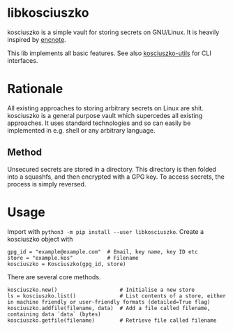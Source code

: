 # libkosciuszko

kosciuszko is a simple vault for storing secrets on GNU/Linux. It is heavily inspired by [encnote](https://git.sr.ht/~shakna/encnote).

This lib implements all basic features. See also [kosciuszko-utils](https://git.sr.ht/~happy_shredder/kosciuszko-utils) for CLI interfaces.

# Rationale

All existing approaches to storing arbitrary secrets on Linux are shit. kosciuszko is a general purpose vault which supercedes all existing approaches. It uses standard technologies and so can easily be implemented in e.g. shell or any arbitrary language.

## Method
Unsecured secrets are stored in a directory. This directory is then folded into a squashfs, and then encrypted with a GPG key.
To access secrets, the process is simply reversed.

# Usage

Import with `python3 -m pip install --user libkosciuszko`. Create a kosciuszko object with

```{.python}
gpg_id = "example@example.com"	# Email, key name, key ID etc
store = "example.kos"			# Filename
kosciuszko = Kosciuszko(gpg_id, store)
```

There are several core methods.

```{.python}
kosciuszko.new() 					# Initialise a new store
ls = kosciuszko.list() 				# List contents of a store, either in machine friendly or user-friendly formats (detailed=True flag)
kosciuszko.addfile(filename, data) 	# Add a file called filename, containing data `data` (bytes)
kosciuszko.getfile(filename) 		# Retrieve file called filename
```
